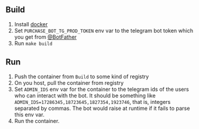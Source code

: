 ## Build

1. Install [docker](https://docs.docker.com/install/)
2. Set `PURCHASE_BOT_TG_PROD_TOKEN` env var to the telegram bot token which you get from [@BotFather](https://t.me/BotFather)
3. Run `make build`

## Run

1. Push the container from `Build` to some kind of registry
2. On you host, pull the container from registry
3. Set `ADMIN_IDS` env var for the container to the telegram ids of the users who can interact with the bot. It should be something like `ADMIN_IDS=17286345,18723645,1827354,1923746`, that is, integers separated by commas. The bot would raise at runtime if it fails to parse this env var.
4. Run the container.
